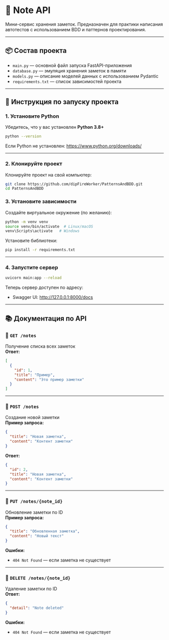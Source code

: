 
# 📝 Note API

Мини-сервис хранения заметок. Предназначен для практики написания автотестов с использованием BDD и паттернов проектирования.

---

## 📦 Состав проекта

- `main.py` — основной файл запуска FastAPI-приложения  
- `database.py` — эмуляция хранения заметок в памяти  
- `models.py` — описание моделей данных с использованием Pydantic  
- `requirements.txt` — список зависимостей проекта  

---

## 🚀 Инструкция по запуску проекта

### 1. Установите Python

Убедитесь, что у вас установлен **Python 3.8+**

```bash
python --version
```

Если Python не установлен: https://www.python.org/downloads/

---

### 2. Клонируйте проект

Клонируйте проект на свой компьютер:

```bash
git clone https://github.com/dipFireWorker/PatternsAndBDD.git
cd PatternsAndBDD
```

### 3. Установите зависимости

Создайте виртуальное окружение (по желанию):

```bash
python -m venv venv
source venv/bin/activate  # Linux/macOS
venv\Scripts\activate   # Windows
```

Установите библиотеки:

```bash
pip install -r requirements.txt
```

---

### 4. Запустите сервер

```bash
uvicorn main:app --reload
```

Теперь сервер доступен по адресу:

- Swagger UI: http://127.0.0.1:8000/docs

---

## 📚 Документация по API

### 🔹 `GET /notes`
Получение списка всех заметок  
**Ответ:**
```json
[
  {
    "id": 1,
    "title": "Пример",
    "content": "Это пример заметки"
  }
]
```

---

### 🔹 `POST /notes`
Создание новой заметки  
**Пример запроса:**
```json
{
  "title": "Новая заметка",
  "content": "Контент заметки"
}
```

**Ответ:**
```json
{
  "id": 2,
  "title": "Новая заметка",
  "content": "Контент заметки"
}
```

---

### 🔹 `PUT /notes/{note_id}`
Обновление заметки по ID  
**Пример запроса:**
```json
{
  "title": "Обновленная заметка",
  "content": "Новый текст"
}
```

**Ошибки:**
- `404 Not Found` — если заметка не существует

---

### 🔹 `DELETE /notes/{note_id}`
Удаление заметки по ID  
**Ответ:**
```json
{
  "detail": "Note deleted"
}
```

**Ошибки:**
- `404 Not Found` — если заметка не существует
